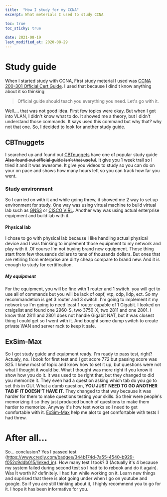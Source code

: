 ```yaml
---
title:  "How I study for my CCNA"
excerpt: What meterials I used to study CCNA

toc: true
toc_sticky: true
 
date: 2021-08-19
last_modified_at: 2020-08-29
---
```



# Study guide

When I started study with CCNA, First study meterial I used was [CCNA 200-301 Official Cert Guide](https://www.ciscopress.com/store/ccna-200-301-official-cert-guide-library-premium-edition-9780136755494). I used that because I dind't know anything about it so thinking

>Official guide should teach you everything you need. Let's go with it.

Well.... that was not good idea. First few topics were okay. But when I got into VLAN, I didn't know what to do. It showed me a theory, but I didn't understand those commands. It says used this command but why that? why not that one. So, I decided to look for another study guide. 


## CBTnuggets

I searched up and found out [CBTnuggets](https://www.cbtnuggets.com/home) have one of popular study guide <del>Also found out official guide isn't that useful</del>. It give you 1 week trail so I tried it and it was awesome. It give you videos to study so you can do on your on pace and shows how many hours left so you can track how far you went. 


### Study environment

So I carried on with it and while going threw, it showed me 2 way to set up environment for study. One way was using virtual machine to build virtual lab such as [GNS3](https://www.gns3.com) or [CISCO VIRL](https://learningnetworkstore.cisco.com/cisco-modeling-labs-personal/cisco-cml-personal). Another way was using actual enterprise equipment and build lab with it. 


#### Physical lab

I chose to go with physical lab because I like handling actual physical device and I was thinking to implement those equipment to my network and play with it .Of course I'm not buying brand new equipment. Those thing start from few thousands dollars to tens of thousands dollars. But ones that are retiring from enterprise are dirty cheap compare to brand new. And it is enough to study for certification.  


##### My equipment

For the equipment, you will be fine with 1 router and 1 switch. you will get to use all of commands but you will be lack of ospf, vtp, cdp, lldp, ect. So my recommandetion is get 3 router and 3 switch. I'm going to implement it my network so I'm going to need least 1 router capable of 1 Gigabit. I looked on craigslist and found one 2960-S, two 3750-X, two 2811 and one 2801. I know that 2811 and 2801 does not handle Gigabit NAT, but it was closest thing I could get so I went with it. And bought some dump switch to create private WAN and server rack to keep it safe.


## ExSim-Max

So I got study guide and equipment ready. I'm ready to pass test, right? Actualy, no. I book for first test and I got score 772 but passing score was 825. I knew most of topic and know how to set it up, but questions were not what I thought it would be. What I thought was more right if you know it show how you do it. It was used to be right that, but they changed to did you memorize it. They even had a question asking which tab do you go to set this in GUI. What a dumb question, **YOU JUST NEED TO GO ANOTHER TAB IF IT DOESN'T HAVE IT**. They changed to that way because it was harder for them to make questions testing your skills. So their were people's memorizing it so they just produced bunch of questions to make them harder to memorize. Anyway it's how test works so I need to get comfortable with it. [ExSim-Max](https://www.boson.com/practice-exam/200-301-cisco-ccna-practice-exam) help me alot to get comfortable with tests I had threw.


# After all...

So... conclusion? Yes I passed test (https://www.credly.com/badges/344b174d-7a55-4540-b929-f052c9ddb015/linked_in). How many test I took? 3 (Actually it's 4 because my system failed during second test so I had to to rebook and do it again). Was It worth it? definitely. I had fun while working on it. Learn new things and suprised that there is alot going under when I go on youtube and google. So if you are still thinking about it, I highly recommend you to go for it. I hope it has been informative for you.